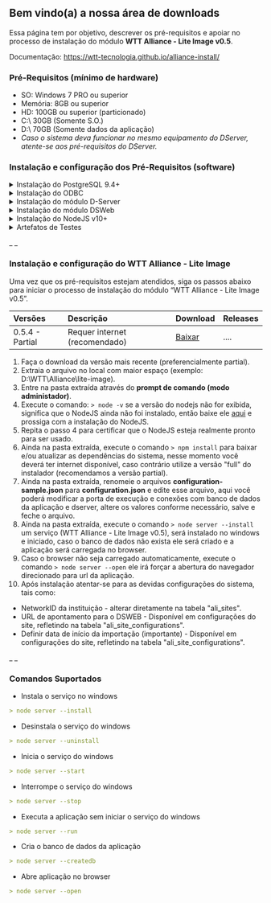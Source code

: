 ## Bem vindo(a) a nossa área de downloads

Essa página tem por objetivo, descrever os pré-requisitos e apoiar no processo de instalação do módulo **WTT Alliance - Lite Image v0.5**.

Documentação: https://wtt-tecnologia.github.io/alliance-install/

### Pré-Requisitos (mínimo de hardware)
- SO: Windows 7 PRO ou superior
- Memória: 8GB ou superior
- HD: 100GB ou superior (particionado)
- C:\ 30GB (Somente S.O.)
- D:\ 70GB (Somente dados da aplicação)
- _Caso o sistema deva funcionar no mesmo equipamento do DServer, atente-se aos pré-requisitos do DServer._



### Instalação e configuração dos Pré-Requisitos (software) 


<details><summary> Instalação do PostgreSQL 9.4+ </summary>
	<p>
	 <h5 style="margin-left: 30px;" font size="14px">
	 	<a href="https://s3-sa-east-1.amazonaws.com/wtt-lite-image-0.5/Postgres.zip"><b>Download PostgreSQL 9.4</b></a>
	 </h5>
		<ol>
			<li> No arquivo baixado acima, encontra-se o instalador, manual de instalação e configuração.</li>
			<li> Install postgres, remove flag "launch stack Builder at exit?"</li>
			<li> Criar banco de dados</li>
			 <li>  Criar table space com nome WTTDSERVER, apontando para o diretório DB do dserver ex. C:\WTT\dserver\Db</li>
			 <li>  Criar Database com nome WTTDSERVER</li>
		</ol>
	</p>
</details>



<details><summary> Instalação do ODBC </summary>
	<p>
	 <h5 style="margin-left: 30px;" font size="14px">
	 	<a href="https://s3-sa-east-1.amazonaws.com/wtt-lite-image-0.5/ODBC.zip"><b>Download ODBC</b></a>
	 </h5>
		<ol>
			<li> No arquivo baixado acima, encontra-se o instalador, manual de instalação e configuração.</li>
			<li> Efetue a instalação do ODBC.</li>
			<li> Configure ODBC, adicionando Postgres ANSI e configurando conexão com Dserver</li>
		</ol>
	</p>
</details>



<details><summary> Instalação do módulo D-Server </summary>
	<p>
	 <h5 style="margin-left: 30px;" font size="14px">
	 	<a href="https://s3-sa-east-1.amazonaws.com/wtt-lite-image-0.5/D-Server.zip"><b>Download D-Server</b></a>
	 </h5>
		<ol>
			<li> No arquivo baixado acima, encontra-se o instalador e manual de instalação e configuração.</li>
			<li> Criar pasta "WTT" na raiz do diretório desejado.</li>
			<li> Copiar pasta dserver para dentro da pasta WTT, criada anteriormente.</li>
			<li> Configurar dserver.</li>
			<li> Instalar o serviço do dserver.</li>
			<li> Ativar Dserver.</li>
			<li> Cria pastar "C:\WTT\storage\dcmimport"</li>
			<li> Marcar flag "habilitar importação de arquivos dicom".</li>
		</ol>
	</p>
</details>



<details><summary> Instalação do módulo DSWeb </summary>
	<p>
	 <h5 style="margin-left: 30px;" font size="14px">
	 	<a href="https://s3-sa-east-1.amazonaws.com/wtt-lite-image-0.5/DsWeb.zip"><b>Download DSWeb</b></a>
	 </h5>
		<ol>
			<li> No arquivo baixado acima, encontra-se o instalador e manual de instalação e configuração. </li>
			<li> Ativar IIS. </li>
			<li> Instalar urlrewrite2.exe. </li>
			<li> Configurar IIS. </li>
			<li> Na raiz (primeiro item da coluna esquerda), seleciona Restrições ISAPI e CGI e clica em Editar configurações de recurso 	e marca a opção: Permitir módulos CGI não especificado. </li>
			<li> Mapeamentos de manipulador (seleciona CGI > botão direito, seleciona Editar Permissões de Recurso > Marcar opção executar ) </li>
			<li> Default Web Site ( adicionar novo diretório virtual > Alias: STORAGE, Caminho fisico "c:\WTT\storage"´> conectar como: selecionar usuário WTTService  ) </li>
			<li> Default Web Site ( adicionar novo diretório virtual > Alias: dsweb, Caminho fisico "c:\WTT\Dserver\Web"´> conectar como: selecionar usuário WTTService  ) </li>
			<li> efault Web Site > dsweb ( URL Rewrite . Add Rules > Blank Rule > name: dsweb.exe | Pattern: .* | conditions: selecona lista em logical Grouping: Match Any, clica em ADD, check if ainput string: Is Not a File, confirma | em 		Rewrite URL informa o valor: dsweb.exe/{R:0} | Aplicar  ) </li>
			<li> Teste: http://127.0.0.1/dsweb/version (Deve apresentar a versão do dsweb) </li>
			<li> Default Web Site > Storage ( selecionar Tipos de MIME e adicionar extenção .data (binary/dat), .dcm (binary/dcm) ) </li>
			<li> Rodar script headers.cmd com permissão de ADM </li>
		</ol>
	</p>
</details>



<details><summary> Instalação do NodeJS v10+ </summary>
	<p>
	 <h5 style="margin-left: 30px;" font size="14px">
		 <a href="https://s3-sa-east-1.amazonaws.com/wtt-lite-image-0.5/NodeJs.zip"><b>Download NodeJS v10+</b></a>
	 </h5>
		<ol>
			<li> No arquivo baixado acima, encontra-se o instalador e manual de instalação e configuração. </li>
			<li> Executar o instalado em modo ADM. </li>
		</ol>
	</p>
</details>



<details><summary> Artefatos de Testes </summary>
	<p>
	 <h5 style="margin-left: 30px;" font size="14px">
	 	<a href="https://s3-sa-east-1.amazonaws.com/wtt-lite-image-0.5/Massa+de+Testes.zip"><b>Download Artefatos de Testes</b></a>
	 </h5>
		<ol>
			<li> No arquivo para download acima, encontra-se artefatos para apoiar os testes pós instalação. </li>
		</ol>
	</p>
</details>




_ _

### Instalação e configuração do WTT Alliance - Lite Image


Uma vez que os pré-requisitos estejam atendidos, siga os passos abaixo para iniciar o processo de instalação do módulo “WTT Alliance - Lite Image v0.5”.

| Versões | Descrição | Download | Releases
|:-------------|:------------------|:----------------|:----------------|
| 0.5.4 - Partial | Requer internet (recomendado) | [Baixar](https://github.com/WTT-TECNOLOGIA/alliance-install/blob/master/wtt-alliance-lite-image-v0.5.4.zip?raw=true) | .... |


1. Faça o download da versão mais recente (preferencialmente partial).
2. Extraia o arquivo no local com maior espaço (exemplo: D:\WTT\Alliance\lite-image).
3. Entre na pasta extraída através do **prompt de comando (modo administador)**.
4. Execute o comando: `> node -v` se a versão do nodejs não for exibida, significa que o NodeJS ainda não foi instalado, então baixe ele [aqui](https://nodejs.org/dist/v12.13.1/node-v12.13.1-x64.msi) e prossiga com a instalação do NodeJS.
5. Repita o passo 4 para certificar que o NodeJS esteja realmente pronto para ser usado.
6. Ainda na pasta extraída, execute o comando `> npm install` para baixar e/ou atualizar as dependências do sistema, nesse momento você deverá ter internet disponível, caso contrário utilize a versão "full" do instalador (recomendamos a versão partial).
7. Ainda na pasta extraída, renomeie o arquivos **configuration-sample.json** para **configuration.json** e edite esse arquivo, aqui você poderá modificar a porta de execução e conexões com banco de dados da aplicação e dserver, altere os valores conforme necessário, salve e feche o arquivo.
8. Ainda na pasta extraída, execute o comando `> node server --install` um serviço (WTT Alliance - Lite Image v0.5), será instalado no windows e iniciado, caso o banco de dados não exista ele será criado e a aplicação será carregada no browser.
9. Caso o browser não seja carregado automaticamente, execute o comando `> node server --open` ele irá forçar a abertura do navegador direcionado para url da aplicação.
10. Após instalação atentar-se para as devidas configurações do sistema, tais como:
- NetworkID da instituição - alterar diretamente na tabela "ali_sites".
- URL de apontamento para o DSWEB - Disponível em configurações do site, refletindo na tabela "ali_site_configurations".
- Definir data de início da importação (importante) - Disponível em configurações do site, refletindo na tabela "ali_site_configurations".


_ _
### Comandos Suportados
- Instala o serviço no windows
```markdown
> node server --install
```

- Desinstala o serviço do windows
```markdown
> node server --uninstall
```

- Inicia o serviço do windows
```markdown
> node server --start
```

- Interrompe o serviço do windows
```markdown
> node server --stop
```

- Executa a aplicação sem iniciar o serviço do windows
```markdown
> node server --run
```

- Cria o banco de dados da aplicação
```markdown
> node server --createdb
```

- Abre aplicação no browser
```markdown
> node server --open
```

